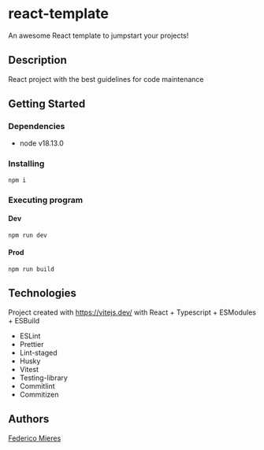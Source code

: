 # react-template

An awesome React template to jumpstart your projects!

## Description

React project with the best guidelines for code maintenance

## Getting Started

### Dependencies

* node v18.13.0

### Installing
```
npm i
```

### Executing program

#### Dev
```
npm run dev
```

#### Prod
```
npm run build
```

## Technologies

Project created with https://vitejs.dev/ with React + Typescript + ESModules + ESBuild

* ESLint
* Prettier
* Lint-staged
* Husky
* Vitest
* Testing-library
* Commitlint
* Commitizen

## Authors

[Federico Mieres](https://www.linkedin.com/in/federicomieres/)
